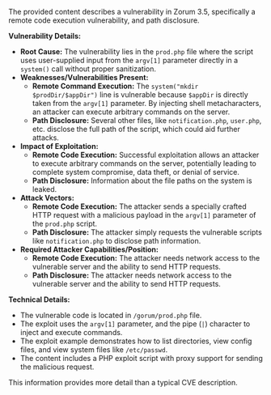 The provided content describes a vulnerability in Zorum 3.5, specifically a remote code execution vulnerability, and path disclosure.

**Vulnerability Details:**

*   **Root Cause:** The vulnerability lies in the `prod.php` file where the script uses user-supplied input from the `argv[1]` parameter directly in a `system()` call without proper sanitization.
*   **Weaknesses/Vulnerabilities Present:**
    *   **Remote Command Execution:** The `system("mkdir $prodDir/$appDir")` line is vulnerable because `$appDir` is directly taken from the `argv[1]` parameter. By injecting shell metacharacters, an attacker can execute arbitrary commands on the server.
    *   **Path Disclosure:** Several other files, like `notification.php`, `user.php`, etc. disclose the full path of the script, which could aid further attacks.
*   **Impact of Exploitation:**
    *   **Remote Code Execution:** Successful exploitation allows an attacker to execute arbitrary commands on the server, potentially leading to complete system compromise, data theft, or denial of service.
    *   **Path Disclosure:** Information about the file paths on the system is leaked.
*   **Attack Vectors:**
    *   **Remote Code Execution:** The attacker sends a specially crafted HTTP request with a malicious payload in the `argv[1]` parameter of the `prod.php` script.
    *   **Path Disclosure:** The attacker simply requests the vulnerable scripts like `notification.php` to disclose path information.
*   **Required Attacker Capabilities/Position:**
    *   **Remote Code Execution:** The attacker needs network access to the vulnerable server and the ability to send HTTP requests.
    *  **Path Disclosure:** The attacker needs network access to the vulnerable server and the ability to send HTTP requests.

**Technical Details:**

*   The vulnerable code is located in `/gorum/prod.php` file.
*   The exploit uses the `argv[1]` parameter, and the pipe (`|`) character to inject and execute commands.
*   The exploit example demonstrates how to list directories, view config files, and view system files like `/etc/passwd`.
*   The content includes a PHP exploit script with proxy support for sending the malicious request.

This information provides more detail than a typical CVE description.